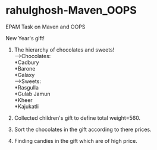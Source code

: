 # rahulghosh-Maven_OOPS
EPAM Task on Maven and OOPS

New Year's gift!<br />
1) The hierarchy of chocolates and sweets!<br />
-->Chocolates:<br />
    *Cadbury<br />
    *Barone<br />
    *Galaxy<br />
-->Sweets:<br />
  *Rasgulla<br />
  *Gulab Jamun<br />
  *Kheer<br />
  *Kajukatli<br />

2) Collected children's gift to define total weight=560.<br />
3) Sort the chocolates in the gift according to there prices.<br />
4) Finding candies in the gift which are of high price.<br />
 
